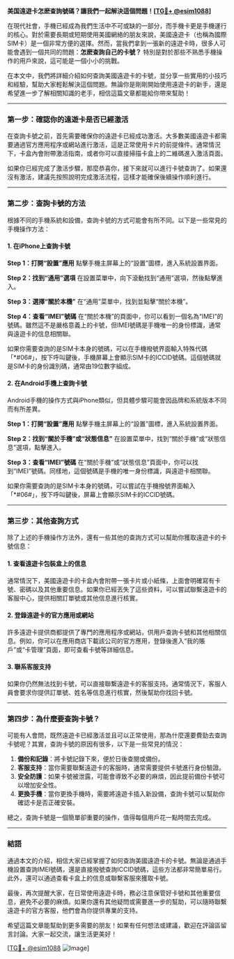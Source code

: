 **美国遠遊卡怎麽查詢號碼？讓我們一起解決這個問題！[[TG💪+ @esim1088](https://t.me/s/esim1088)]**

在現代社會，手機已經成為我們生活中不可或缺的一部分，而手機卡更是手機運行的核心。對於需要長期或短期使用美國網絡的朋友來說，美國遠遊卡（也稱為國際SIM卡）是一個非常方便的選擇。然而，當我們拿到一張新的遠遊卡時，很多人可能會遇到一個共同的問題：**怎麽查詢自己的卡號？** 特別是對於那些不熟悉手機操作的用戶來說，這可能是一個小小的挑戰。

在本文中，我們將詳細介紹如何查詢美國遠遊卡的卡號，並分享一些實用的小技巧和經驗，幫助大家輕鬆解決這個問題。無論你是剛剛開始使用遠遊卡的新手，還是希望進一步了解相關知識的老手，相信這篇文章都能給你帶來幫助！

---

### **第一步：確認你的遠遊卡是否已經激活**

在查詢卡號之前，首先需要確保你的遠遊卡已經成功激活。大多數美國遠遊卡都需要通過官方應用程序或網站進行激活，這是正常使用卡片的前提條件。通常情況下，卡盒內會附帶激活指南，或者你可以直接掃描卡盒上的二維碼進入激活頁面。

如果你已經完成了激活步驟，那麼恭喜你，接下來就可以進行卡號查詢了。如果還沒有激活，建議先按照說明完成激活流程，這樣才能確保後續操作順利進行。

---

### **第二步：查詢卡號的方法**

根據不同的手機系統和設備，查詢卡號的方式可能會有所不同。以下是一些常見的手機操作方法：

#### **1. 在iPhone上查詢卡號**

**Step 1：打開“設置”應用**
點擊手機主屏幕上的“設置”圖標，進入系統設置界面。

**Step 2：找到“通用”選項**
在設置菜單中，向下滾動找到“通用”選項，然後點擊進入。

**Step 3：選擇“關於本機”**
在“通用”菜單中，找到並點擊“關於本機”。

**Step 4：查看“IMEI”號碼**
在“關於本機”的頁面中，你可以看到一個名為“IMEI”的號碼。雖然這不是嚴格意義上的卡號，但IMEI號碼是手機唯一的身份標識，通常與遠遊卡的信息相關聯。

如果你需要查詢的是SIM卡本身的號碼，可以在手機撥號界面輸入特殊代碼「*#06#」，按下呼叫鍵後，手機屏幕上會顯示SIM卡的ICCID號碼。這個號碼就是SIM卡的身份識別碼，通常由19位數字組成。

#### **2. 在Android手機上查詢卡號**

Android手機的操作方式與iPhone類似，但具體步驟可能會因品牌和系統版本不同而有所差異。

**Step 1：打開“設置”應用**
點擊手機主屏幕上的“設置”圖標，進入系統設置界面。

**Step 2：找到“關於手機”或“狀態信息”**
在設置菜單中，找到“關於手機”或“狀態信息”選項，點擊進入。

**Step 3：查看“IMEI”號碼**
在“關於手機”或“狀態信息”頁面中，你可以找到“IMEI”號碼。同樣地，這個號碼是手機的唯一身份標識，與遠遊卡相關聯。

如果你需要查詢的是SIM卡本身的號碼，可以嘗試在手機撥號界面輸入「*#06#」，按下呼叫鍵後，屏幕上會顯示SIM卡的ICCID號碼。

---

### **第三步：其他查詢方式**

除了上述的手機操作方法外，還有一些其他的查詢方式可以幫助你獲取遠遊卡的卡號信息：

#### **1. 查看遠遊卡包裝盒上的信息**
通常情況下，美國遠遊卡的卡盒內會附帶一張卡片或小紙條，上面會明確寫有卡號、密碼以及其他重要信息。如果你已經丟失了這些資料，可以嘗試聯繫遠遊卡的客服中心，提供相關訂單號或其他信息進行核實。

#### **2. 登錄遠遊卡的官方應用或網站**
許多遠遊卡提供商都提供了專門的應用程序或網站，供用戶查詢卡號和其他相關信息。例如，你可以在應用商店下載該公司的官方應用，登錄後進入“我的賬戶”或“卡管理”頁面，即可查看卡號等詳細信息。

#### **3. 聯系客服支持**
如果你仍然無法找到卡號，可以直接聯繫遠遊卡的客服支持。通常情況下，客服人員會要求你提供訂單號、姓名等信息進行核實，然後幫助你找回卡號。

---

### **第四步：為什麼要查詢卡號？**

可能有人會問，既然遠遊卡已經激活並且可以正常使用，那為什麼還要費勁去查詢卡號呢？其實，查詢卡號的原因有很多，以下是一些常見的情況：

1. **備份和記錄**：將卡號記錄下來，便於日後查閱或備份。
2. **客服支持**：當你需要聯繫遠遊卡的客服時，通常需要提供卡號進行身份驗證。
3. **安全防護**：如果卡號被泄露，可能會導致不必要的麻煩，因此提前備份卡號可以增加安全性。
4. **更換手機**：當你更換手機時，需要將遠遊卡插入新設備，查詢卡號可以幫助你確認卡是否正確安裝。

總之，查詢卡號是一個簡單卻重要的操作，值得每個用戶花一點時間去完成。

---

### **結語**

通過本文的介紹，相信大家已經掌握了如何查詢美國遠遊卡的卡號。無論是通過手機設置查詢IMEI號碼，還是直接撥號查詢ICCID號碼，這些方法都非常簡單易行。此外，還可以通過查看卡盒上的信息或聯繫客服來獲取卡號。

最後，再次提醒大家，在日常使用遠遊卡時，務必注意保管好卡號和其他重要信息，避免不必要的麻煩。如果你還有其他疑問或需要進一步的幫助，可以隨時聯繫遠遊卡的官方客服，他們會為你提供專業的支持。

希望這篇文章能幫助到更多需要的朋友！如果有任何想法或建議，歡迎在評論區留言討論。大家一起交流，讓生活更美好！

[[TG💪+ @esim1088](https://t.me/s/esim1088) ![Image](https://i.postimg.cc/4NQfJmqS/Snipaste-2025-05-13-00-14-12.png)]